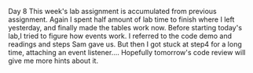 Day 8
This week's lab assignment is accumulated from previous assignment. Again I spent half amount of lab time to finish where I left yesterday, and finally made the tables work now. Before starting today's lab,I tried to figure how events work. I referred to the code demo and readings and steps Sam gave us. But then I got stuck at step4 for a long time, attaching an event listener....
Hopefully tomorrow's code review will give me more hints about it.  
